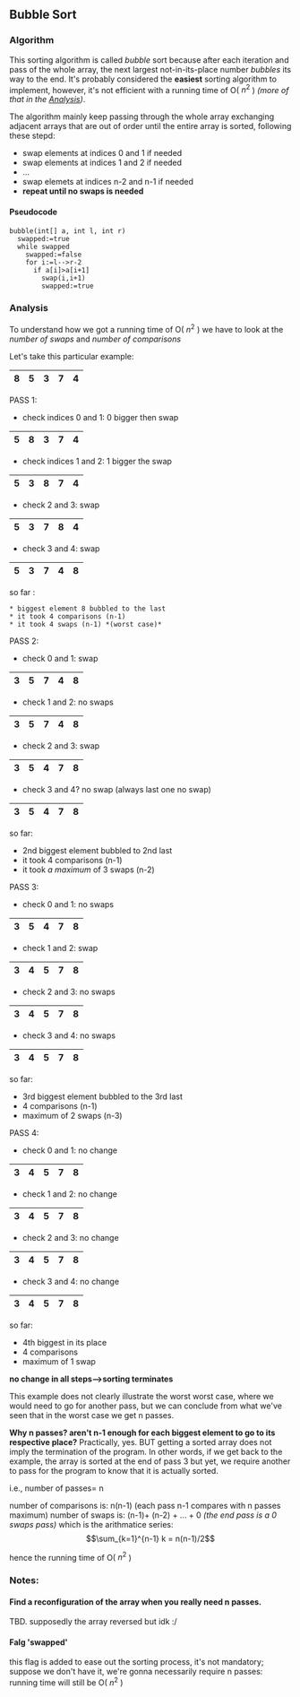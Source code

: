 ## Bubble Sort

### Algorithm

This sorting algorithm is called *bubble* sort because after each iteration and pass of the whole array, the next largest not-in-its-place number *bubbles* its way to the end.
It's probably considered the **easiest** sorting algorithm to implement, however, it's not efficient with a running time of O( $n^2$ ) *(more of that in the [Analysis](#analysis))*.

The algorithm mainly keep passing through the whole array exchanging adjacent arrays that are out of order until the entire array is sorted, following these stepd:
* swap elements at indices 0 and 1 if needed
* swap elements at indices 1 and 2 if needed
* ...
* swap elemets at indices n-2 and n-1 if needed
* **repeat until no swaps is needed**

#### Pseudocode
```
bubble(int[] a, int l, int r)
  swapped:=true
  while swapped
    swapped:=false
    for i:=l-->r-2
      if a[i]>a[i+1]
        swap(i,i+1)
        swapped:=true
```

### Analysis

To understand how we got a running time of O( $n^2$ ) we have to look at  the *number of swaps* and *number of comparisons*

Let's take this particular example:

| 8 | 5 | 3 | 7 | 4 |
|---|---|---|---|---|

PASS 1:

  * check indices 0 and 1: 0 bigger then swap

| 5 | 8 | 3 | 7 | 4 |
|---|---|---|---|---|

  * check indices 1 and 2: 1 bigger the swap

| 5 | 3 | 8 | 7 | 4 |
|---|---|---|---|---|

  * check 2 and 3: swap

| 5 | 3 | 7 | 8 | 4 |
|---|---|---|---|---|

  * check 3 and 4: swap

| 5 | 3 | 7 | 4 | 8 |
|---|---|---|---|---|

so far :

    * biggest element 8 bubbled to the last
    * it took 4 comparisons (n-1)
    * it took 4 swaps (n-1) *(worst case)*
    
PASS 2:

   * check 0 and 1: swap

| 3 | 5 | 7 | 4 | 8 |
|---|---|---|---|---|

   * check 1 and 2: no swaps 

| 3 | 5 | 7 | 4 | 8 |
|---|---|---|---|---|

   * check 2 and 3: swap

| 3 | 5 | 4 | 7 | 8 |
|---|---|---|---|---|

   * check 3 and 4? no swap (always last one no swap)

| 3 | 5 | 4 | 7 | 8 |
|---|---|---|---|---|

so far:
* 2nd biggest element bubbled to 2nd last
* it took 4 comparisons (n-1) 
* it took *a maximum* of 3 swaps (n-2)
    
PASS 3:

* check 0 and 1: no swaps

| 3 | 5 | 4 | 7 | 8 |
|---|---|---|---|---|

* check 1 and 2: swap

| 3 | 4 | 5 | 7 | 8 |
|---|---|---|---|---|

* check 2 and 3: no swaps

| 3 | 4 | 5 | 7 | 8 |
|---|---|---|---|---|

* check 3 and 4: no swaps

| 3 | 4 | 5 | 7 | 8 |
|---|---|---|---|---|

so far:
* 3rd biggest element bubbled to the 3rd last 
* 4 comparisons (n-1)
* maximum of 2 swaps (n-3)

PASS 4:

* check 0 and 1: no change 

| 3 | 4 | 5 | 7 | 8 |
|---|---|---|---|---|

* check 1 and 2: no change

| 3 | 4 | 5 | 7 | 8 |
|---|---|---|---|---|

* check 2 and 3: no change

| 3 | 4 | 5 | 7 | 8 |
|---|---|---|---|---|

* check 3 and 4: no change

| 3 | 4 | 5 | 7 | 8 |
|---|---|---|---|---|

so far:
  * 4th biggest in its place
  * 4 comparisons
  * maximum of 1 swap

**no change in all steps-->sorting terminates**

This example does not clearly illustrate the worst worst case, where we would need to go for another pass, but we can conclude from what we've seen that in the worst case we get n passes.

**Why n passes? aren't n-1 enough for each biggest element to go to its respective place?**
Practically, yes. BUT getting a sorted array does not imply the termination of the program. In other words, if we get back to the example, the array is sorted at the end of pass 3 but yet, we require another to pass for the program to know that it is actually sorted.

i.e., number of passes= n

number of comparisons is: n(n-1) (each pass n-1 compares with n passes maximum)
number of swaps is: (n-1)+ (n-2) + ... + 0 *(the end pass is a 0 swaps pass)* which is the arithmatice series:
$$\sum_{k=1}^{n-1} k = n(n-1)/2$$

hence the running time of O( $n^2$ )

### Notes:

#### Find a reconfiguration of the array when you really need n passes.

TBD. supposedly the array reversed but idk :/

#### Falg 'swapped'

this flag is added to ease out the sorting process, it's not mandatory;
suppose we don't have it, we're gonna necessarily require n passes: running time will still be O( $n^2$ )

